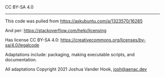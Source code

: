 CC BY-SA 4.0


---

This code was pulled from https://askubuntu.com/a/1323570/16285

And per: https://stackoverflow.com/help/licensing

Has license CC BY-SA 4.0: https://creativecommons.org/licenses/by-sa/4.0/legalcode

Adaptations include: packaging, making executable scripts, and documentation.

All adaptations Copyright 2021 Joshua Vander Hook, josh@aenac.dev


